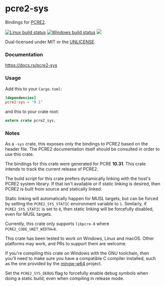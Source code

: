 pcre2-sys
=========
Bindings for [PCRE2](https://www.pcre.org/).

[![Linux build status](https://api.travis-ci.org/BurntSushi/rust-pcre2.png)](https://travis-ci.org/BurntSushi/rust-pcre2)
[![Windows build status](https://ci.appveyor.com/api/projects/status/github/BurntSushi/rust-pcre2?svg=true)](https://ci.appveyor.com/project/BurntSushi/rust-pcre2)
[![](http://meritbadge.herokuapp.com/pcre2-sys)](https://crates.io/crates/pcre2-sys)

Dual-licensed under MIT or the [UNLICENSE](http://unlicense.org).


### Documentation

https://docs.rs/pcre2-sys


### Usage

Add this to your `Cargo.toml`:

```toml
[dependencies]
pcre2-sys = "0.1"
```

and this to your crate root:

```rust
extern crate pcre2_sys;
```


### Notes

As a `-sys` crate, this exposes only the bindings to PCRE2 based on the header
file. The PCRE2 documentation itself should be consulted in order to use this
crate.

The bindings for this crate were generated for PCRE **10.31**. This crate
intends to track the current release of PCRE2.

The build script for this crate prefers dynamically linking with the host's
PCRE2 system library. If that isn't available or if static linking is desired,
then PCRE2 is built from source and statically linked.

Static linking will automatically happen for MUSL targets, but can be forced by
setting the `PCRE2_SYS_STATIC` environment variable to `1`. Similarly, if
`PCRE2_SYS_STATIC` is set to `0`, then static linking will be forcefully
disabled, even for MUSL targets.

Currently, this crate only supports `libpcre-8` where
`PCRE2_CODE_UNIT_WIDTH=8`.

This crate has been tested to work on Windows, Linux and macOS. Other platforms
may work, and PRs to support them are welcome.

If you're compiling this crate on Windows with the GNU toolchain, then you'll
need to make sure you have a compatible C compiler installed, such as the one
provided by the [mingw-w64](http://mingw-w64.org) project.

Set the `PCRE2_SYS_DEBUG` flag to forcefully enable debug symbols when doing a
static build, even when compiling in release mode.
